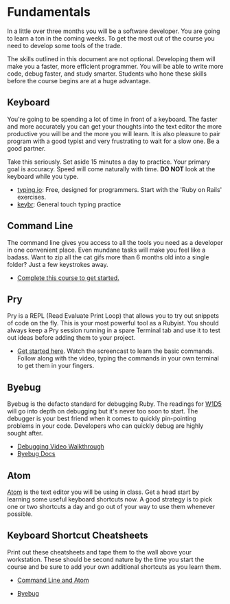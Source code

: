 # Fundamentals

In a little over three months you will be a software developer.
You are going to learn a ton in the coming weeks. To get the
most out of the course you need to develop some tools of the
trade.

The skills outlined in this document are not optional. Developing
them will make you a faster, more efficient programmer. You will
be able to write more code, debug faster, and study smarter. Students
who hone these skills before the course begins are at a huge advantage.

## Keyboard

You're going to be spending a lot of time in front of a keyboard. The
faster and more accurately you can get your thoughts into the text
editor the more productive you will be and the more you will learn.
It is also pleasure to pair program with a good typist and very
frustrating to wait for a slow one. Be a good partner.

Take this seriously. Set aside 15 minutes a day to practice. Your
primary goal is accuracy. Speed will come naturally with time.
**DO NOT** look at the keyboard while you type.

- [typing.io](https://www.typing.io): Free, designed for programmers. Start with the 'Ruby on Rails' exercises.
- [keybr](http://www.keybr.com/#!practice): General touch typing practice

## Command Line

The command line gives you access to all the tools you need as
a developer in one convenient place. Even mundane tasks will make
you feel like a badass. Want to zip all the cat gifs more than 6 months
old into a single folder? Just a few keystrokes away.

- [Complete this course to get started.](https://www.codecademy.com/learn/learn-the-command-line)


## Pry

Pry is a REPL (Read Evaluate Print Loop) that allows you to try out
snippets of code on the fly. This is your most powerful tool as a Rubyist.
You should always keep a Pry session running in a spare Terminal tab and
use it to test out ideas before adding them to your project.

- [Get started here](http://www.pryrepl.org). Watch the screencast
to learn the basic commands. Follow along with the video, typing the
commands in your own terminal to get them in your fingers.

## Byebug

Byebug is the defacto standard for debugging Ruby. The readings for
[W1D5][debug-article] will go into depth on debugging but it's never
too soon to start. The debugger is your best friend when it comes to
quickly pin-pointing problems in your code. Developers who can quickly
debug are highly sought after.

- [Debugging Video Walkthrough](https://vimeo.com/129370279)
- [Byebug Docs](https://github.com/deivid-rodriguez/byebug)

## Atom

[Atom](https://atom.io) is the text editor you will be using in class.
Get a head start by learning some useful keyboard shortcuts now. A
good strategy is to pick one or two shortcuts a day and go out of
your way to use them whenever possible.

## Keyboard Shortcut Cheatsheets

Print out these cheatsheets and tape them to the wall above your
workstation. These should be second nature by the time you start
the course and be sure to add your own additional shortcuts as
you learn them.

- <a href="./cheatsheets/command_line_atom_cheatsheets.pdf" target="_blank">Command Line and Atom </a>

- <a href="./cheatsheets/byebug_cheatsheet.pdf" target="_blank">Byebug</a>

[debug-article]: ../../w1/w1d5/readings/debugger.md
